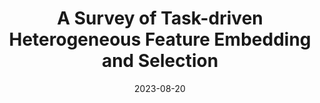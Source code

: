 ---
title: "A Survey of Task-driven Heterogeneous Feature Embedding and Selection"
collection: publications
category: Qualifying Examination
permalink: /publication/2023-2-23-QE1
excerpt: 'Problem: heterogeneous feature processing, including heterogeneous feature embedding and heterogeneous feature selection.'
date: 2023-08-20
venue: 'Accepted in QE, Computer Science Department, Hong Kong Baptist University'
paperurl: 'http://hedongyan.github.io/files/QE_2_hetergeneous.pdf'
---